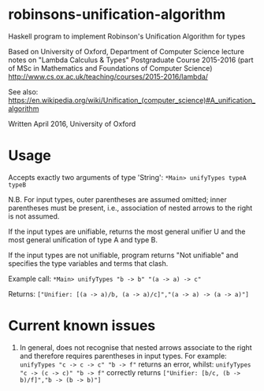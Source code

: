 # robinsons-unification-algorithm

Haskell program to implement Robinson's Unification Algorithm for types

Based on University of Oxford, Department of Computer Science
lecture notes on "Lambda Calculus & Types" Postgraduate Course 2015-2016
(part of MSc in Mathematics and Foundations of Computer Science)
http://www.cs.ox.ac.uk/teaching/courses/2015-2016/lambda/

See also: https://en.wikipedia.org/wiki/Unification_(computer_science)#A_unification_algorithm

Written April 2016, University of Oxford


# Usage

Accepts exactly two arguments of type 'String': `*Main> unifyTypes typeA typeB`

N.B. For input types, outer parentheses are assumed omitted; inner	parentheses must be present, i.e.,	association of nested arrows to	the right is not assumed.

If the input types are unifiable, returns the most general unifier U
and the most general unification of type A and type B.

If the input types are not unifiable, program returns "Not unifiable"
and specifies the type variables and terms that clash.

Example call: `*Main> unifyTypes "b -> b" "(a -> a) -> c"`

Returns: `["Unifier: [(a -> a)/b, (a -> a)/c]","(a -> a) -> (a -> a)"]`


# Current known issues

1. In general, does not recognise that nested arrows associate to the right and therefore requires parentheses in input types. 
For example: 
`unifyTypes "c -> c -> c" "b -> f"` returns an error, 
whilst: 
`unifyTypes "c -> (c -> c)" "b -> f"` correctly returns `["Unifier: [b/c, (b -> b)/f]","b -> (b -> b)"]`

